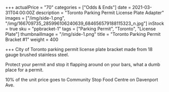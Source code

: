 +++
actualPrice = "70"
categories = ["Odds & Ends"]
date = 2021-03-31T04:00:00Z
description = "Toronto Parking Permit License Plate Adapter"
images = ["/img/side-1.png", "/img/166709735_285996106240639_684656579188115323_n.jpg"]
inStock = true
sku = "ppbracket-1"
tags = ["Parking Permit", "Toronto", "License Plate"]
thumbnailImage = "/img/side-1.png"
title = "Toronto Parking Permit Bracket #1"
weight = 400

+++
City of Toronto parking permit license plate bracket made from 18 gauge brushed stainless steel. 

Protect your permit and stop it flapping around on your bars, what a dumb place for a permit.

10% of the unit price goes to Community Stop Food Centre on Davenport Ave. 